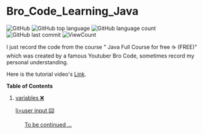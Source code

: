 # Bro_Code_Learning_Java


![GitHub](https://img.shields.io/github/license/fermat01/Bro_Code_Learning_Java?style=flat)
![GitHub top language](https://img.shields.io/github/languages/top/fermat01/Bro_Code_Learning_Java?style=flat)
![GitHub language count](https://img.shields.io/github/languages/count/fermat01/Bro_Code_Learning_Java?style=flat)
![GitHub last commit](https://img.shields.io/github/last-commit/fermat01/Bro_Code_Learning_Java?style=flat)
![ViewCount](https://views.whatilearened.today/views/github/fermat01/Bro_Code_Learning_Java.svg?cache=remove)




I just record the code from the course " Java Full Course for free ☕ (FREE)" which was created by a famous Youtuber Bro Code, sometimes record my personal understanding.

Here is the tutorial video's [Link](https://www.youtube.com/watch?v=xk4_1vDrzzo&ab_channel=BroCode).

**Table of Contents**

<ol>

  <li><a href='https://github.com/fermat01/Bro_Code_Learning_Java/blob/master/programs/2_3_variables/Main.java'>variables ❌</li>


li><a href='https://github.com/fermat01/Bro_Code_Learning_Java/blob/master/programs/4_user_input/Main.java'>user input ⌨️ </li>

<ol>


To be continued ...

<!--
1.  Java tutorial for beginners ☕
2.   variables ❌   
3.   swap two variables 💱
4.  user input ⌨️
5.   expressions 🧮
6.   GUI intro 🚩   
7.  Math class 📐   
8.  random numbers 🎲
9.  if statements 🚧
10.  switches ⬇
11.  logical operators ❗
12.  while loop 🔄
13.  for loop ➰
14.  nested loops ➿
15.   arrays 🚗
16. 2D arrays 🚚
17   String methods 💬
1.   wrapper classes 🎁
2.  ArrayList 🧾
3.   2D ArrayList 📜
4.  for-each loop 🔃
5.    methods 📞
6.    overloaded methods ☎️
7.    printf 🖨️
8.    final keyword ⛔
9.   objects (OOP) ☕
10.   constructors 👷
11. variable scope 🌍
12.   overloaded constructors 🍕
13.   toString method 🎉
14.   array of objects 🍱
15.   object passing 🏬
16.    static keyword ⚡
17.  inheritance 👪
18.   method overriding 🙅‍♂️
19.  super keyword 🦸‍♂️
20.  abstraction 👻
21.  access modifiers 🔒
22.   encapsulation 💊
23.   copy objects 🖨️
24.   interface 🦅
25. polymorphism 🏁
26.  dynamic polymorphism ✨
27.  exception handling ⚠️
28.  File class 📁
29.  FileWriter (write to a file) 📝
30.   FileReader (read a file) 📖
31.   audio 🔊
32.  GUI 🖼️
33.   labels 👨‍💻
34.   panels 🟥
35.  buttons 🛎️
36.   BorderLayout 🧭
37.   FlowLayout 🌊
38.   GridLayout 🔳
39. LayeredPane 📚
40.   open a new GUI window 🗔
41.   JOptionPane 🛑
42.  textfield 📛
43.  checkbox ✔️
44.   radio buttons 🔘
45.   combobox 📑
46.   slider 🌡️
47.   progress bar 📊
48.   menubar 🗄️
49.   select a file 🔎
50.   color chooser 🎨
51.   KeyListener 🚀
52.   MouseListener 🖱️
53.   drag and drop 👈
54.   key bindings ⌨️
55.   2D graphics 🖍️
56.   2D animation 👾
57.  generics ❓
58.   serialization 🥣
59.   TimerTask ⌚
60.  threads 🧵
61.   multithreading 🧶
62.   packages 📦
63.   compile/run command prompt 💽
64.  executable (.jar) ☕

-->
